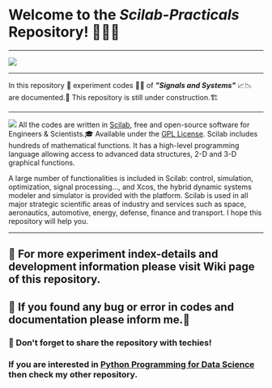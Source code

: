 # **Welcome to the _Scilab-Practicals_ Repository!** 🙏😎🎯
***
![](https://www.scilab.org/sites/default/files/signal-plot.png)
***
In this repository 📁 experiment codes 👨‍💻 of _**"Signals and Systems"**_ 📈📉 are documented.📙 This repository is still under construction.🏗 
***
![](https://www.scilab.org/sites/all/themes/scilab/images/logo.png)
All the codes are written in [Scilab](https://www.scilab.org/), free and open-source software for Engineers & Scientists.🎓 Available under the [GPL License](https://www.gnu.org/licenses/gpl-2.0.en.html). Scilab includes hundreds of mathematical functions. It has a high-level programming language allowing access to advanced data structures, 2-D and 3-D graphical functions.

A large number of functionalities is included in Scilab: control, simulation, optimization, signal processing..., and Xcos, the hybrid dynamic systems modeler and simulator is provided with the platform. Scilab is used in all major strategic scientific areas of industry and services such as space, aeronautics, automotive, energy, defense, finance and transport. I hope this repository will help you. 
***
## 📌 For more experiment index-details and development information please visit Wiki page of this repository.
## 📌 If you found any bug or error in codes and documentation please inform me.📢
### 📌 Don't forget to share the repository with techies!
### If you are interested in [Python Programming for Data Science](https://github.com/pranavkhatale/Python-for-Data-Science-Documentation) then check my other repository.


